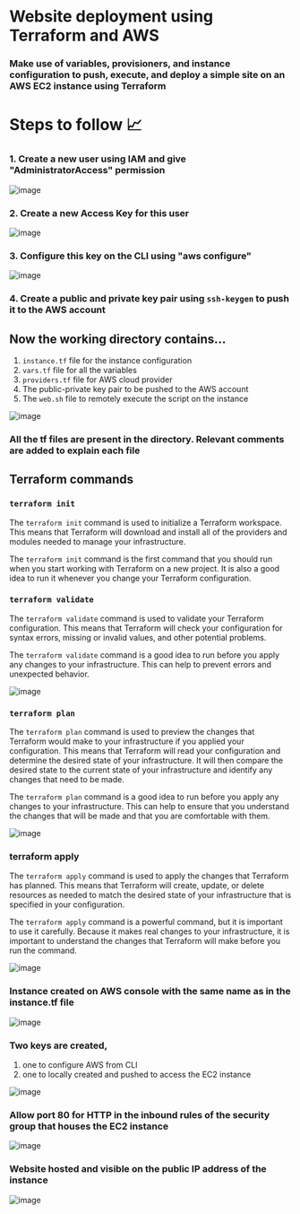 # Website deployment using Terraform and AWS 

### Make use of variables, provisioners, and instance configuration to push, execute, and deploy a simple site on an AWS EC2 instance using Terraform 

# Steps to follow 📈

### 1. Create a new user using IAM and give "AdministratorAccess" permission 

![image](https://github.com/Vedant-MAHAjan/Terraform/assets/88843623/58c3d1aa-3c22-42a4-9a4a-88e5756a445b)

### 2. Create a new Access Key for this user

![image](https://github.com/Vedant-MAHAjan/Terraform/assets/88843623/a08f3d7f-4e2b-49b8-9960-541ce64db927)

### 3. Configure this key on the CLI using "aws configure"

![image](https://github.com/Vedant-MAHAjan/Terraform/assets/88843623/164046c9-ab7b-4c6c-af1c-209d86599cb7)

### 4. Create a public and private key pair using `ssh-keygen` to push it to the AWS account

## Now the working directory contains...

1. `instance.tf` file for the instance configuration
2. `vars.tf` file for all the variables
3. `providers.tf` file for AWS cloud provider
4. The public-private key pair to be pushed to the AWS account
5. The `web.sh` file to remotely execute the script on the instance

![image](https://github.com/Vedant-MAHAjan/Terraform/assets/88843623/0e1d1df2-1eb6-4a84-a974-62405ff480c0)

### All the tf files are present in the directory. Relevant comments are added to explain each file

## Terraform commands

### `terraform init` 

The `terraform init` command is used to initialize a Terraform workspace. This means that Terraform will download and install all of the providers and modules needed to manage your infrastructure.

The `terraform init` command is the first command that you should run when you start working with Terraform on a new project. It is also a good idea to run it whenever you change your Terraform configuration.

### `terraform validate`

The `terraform validate` command is used to validate your Terraform configuration. This means that Terraform will check your configuration for syntax errors, missing or invalid values, and other potential problems.

The `terraform validate` command is a good idea to run before you apply any changes to your infrastructure. This can help to prevent errors and unexpected behavior.

![image](https://github.com/Vedant-MAHAjan/Terraform/assets/88843623/687633f4-d3b1-4f3f-b014-2c0b0316274e)

### `terraform plan`

The `terraform plan` command is used to preview the changes that Terraform would make to your infrastructure if you applied your configuration. This means that Terraform will read your configuration and determine the desired state of your infrastructure. It will then compare the desired state to the current state of your infrastructure and identify any changes that need to be made.

The `terraform plan` command is a good idea to run before you apply any changes to your infrastructure. This can help to ensure that you understand the changes that will be made and that you are comfortable with them.

![image](https://github.com/Vedant-MAHAjan/Terraform/assets/88843623/dc94d104-79d9-4a45-9874-2a1f229c504f)

### terraform apply

The `terraform apply` command is used to apply the changes that Terraform has planned. This means that Terraform will create, update, or delete resources as needed to match the desired state of your infrastructure that is specified in your configuration.

The `terraform apply` command is a powerful command, but it is important to use it carefully. Because it makes real changes to your infrastructure, it is important to understand the changes that Terraform will make before you run the command.

![image](https://github.com/Vedant-MAHAjan/Terraform/assets/88843623/d3e55fa9-e327-476b-bd22-cb3bdfe36190)

### Instance created on AWS console with the same name as in the instance.tf file

![image](https://github.com/Vedant-MAHAjan/Terraform/assets/88843623/a614bdc5-9825-4aca-b779-7d9ff1ca7691)

### Two keys are created, 
1. one to configure AWS from CLI 
2. one to locally created and pushed to access the EC2 instance

![image](https://github.com/Vedant-MAHAjan/Terraform/assets/88843623/46005a2e-390a-4def-a84e-9195e8eeab56)

### Allow port 80 for HTTP in the inbound rules of the security group that houses the EC2 instance

![image](https://github.com/Vedant-MAHAjan/Terraform/assets/88843623/77fb1d16-04e6-44f6-8297-d265a92ea4f5)

### Website hosted and visible on the public IP address of the instance

![image](https://github.com/Vedant-MAHAjan/Terraform/assets/88843623/583fb52a-a2c6-4a1d-8e36-67017a221f86)











